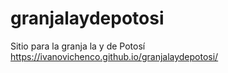 # granjalaydepotosi
Sitio para la granja la y de Potosí
https://ivanovichenco.github.io/granjalaydepotosi/
